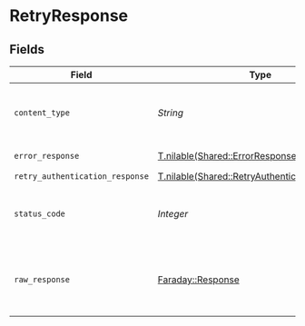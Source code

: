 # RetryResponse


## Fields

| Field                                                                                                | Type                                                                                                 | Required                                                                                             | Description                                                                                          |
| ---------------------------------------------------------------------------------------------------- | ---------------------------------------------------------------------------------------------------- | ---------------------------------------------------------------------------------------------------- | ---------------------------------------------------------------------------------------------------- |
| `content_type`                                                                                       | *String*                                                                                             | :heavy_check_mark:                                                                                   | HTTP response content type for this operation                                                        |
| `error_response`                                                                                     | [T.nilable(Shared::ErrorResponse)](../../models/shared/errorresponse.md)                             | :heavy_minus_sign:                                                                                   | Bad Request                                                                                          |
| `retry_authentication_response`                                                                      | [T.nilable(Shared::RetryAuthenticationResponse)](../../models/shared/retryauthenticationresponse.md) | :heavy_minus_sign:                                                                                   | OK                                                                                                   |
| `status_code`                                                                                        | *Integer*                                                                                            | :heavy_check_mark:                                                                                   | HTTP response status code for this operation                                                         |
| `raw_response`                                                                                       | [Faraday::Response](https://www.rubydoc.info/gems/faraday/Faraday/Response)                          | :heavy_check_mark:                                                                                   | Raw HTTP response; suitable for custom response parsing                                              |